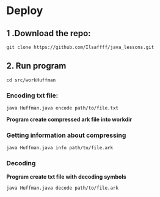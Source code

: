 # Deploy 

## 1 .Download the repo:
```git clone https://github.com/Ilsaffff/java_lessons.git```

##  2. Run program
```cd src/workHuffman```

### Encoding txt file:

```java Huffman.java encode path/to/file.txt```

**Program create compressed ark file into workdir**

### Getting information about compressing

```java Huffman.java info path/to/file.ark```

### Decoding 

**Program create txt file with decoding symbols**

```java Huffman.java decode path/to/file.ark```

